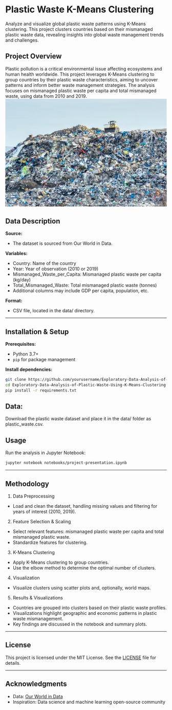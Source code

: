 # Plastic Waste K-Means Clustering

Analyze and visualize global plastic waste patterns using K-Means clustering. This project clusters countries based on their mismanaged plastic waste data, revealing insights into global waste management trends and challenges.

## Project Overview

Plastic pollution is a critical environmental issue affecting ecosystems and human health worldwide. This project leverages K-Means clustering to group countries by their plastic waste characteristics, aiming to uncover patterns and inform better waste management strategies. The analysis focuses on mismanaged plastic waste per capita and total mismanaged waste, using data from 2010 and 2019.
![Plastic pollution](data/PW1.jpeg)

## Data Description

**Source:**
  - The dataset is sourced from Our World in Data.

**Variables:**
  - Country: Name of the country
  - Year: Year of observation (2010 or 2019)
  - Mismanaged_Waste_per_Capita: Mismanaged plastic waste per capita (kg/day)
  - Total_Mismanaged_Waste: Total mismanaged plastic waste (tonnes)
  - Additional columns may include GDP per capita, population, etc.

**Format:**
  - CSV file, located in the data/ directory.


---

## Installation & Setup

**Prerequisites:**  
- Python 3.7+  
- `pip` for package management

**Install dependencies:**

```bash
git clone https://github.com/yourusername/Exploratory-Data-Analysis-of-Plastic-Waste-Using-K-Means-Clustering.git
cd Exploratory-Data-Analysis-of-Plastic-Waste-Using-K-Means-Clustering
pip install -r requirements.txt
```
## Data:

Download the plastic waste dataset and place it in the data/ folder as plastic_waste.csv.

## Usage

Run the analysis in Jupyter Notebook:
```bash
jupyter notebook notebooks/project-presentation.ipynb
```
---
## Methodology

1. Data Preprocessing
- Load and clean the dataset, handling missing values and filtering for years of interest (2010, 2019).

2. Feature Selection & Scaling
- Select relevant features: mismanaged plastic waste per capita and total mismanaged plastic waste.
- Standardize features for clustering.

3. K-Means Clustering
- Apply K-Means clustering to group countries.
- Use the elbow method to determine the optimal number of clusters.

4. Visualization
- Visualize clusters using scatter plots and, optionally, world maps.

5. Results & Visualizations
- Countries are grouped into clusters based on their plastic waste profiles.
- Visualizations highlight geographic and economic patterns in plastic waste mismanagement.
- Key findings are discussed in the notebook and summary plots.

---
## License

This project is licensed under the MIT License. See the [LICENSE](LICENSE) file for details.

---

## Acknowledgments

- Data: [Our World in Data](https://ourworldindata.org/waste-management)
- Inspiration: Data science and machine learning open-source community
